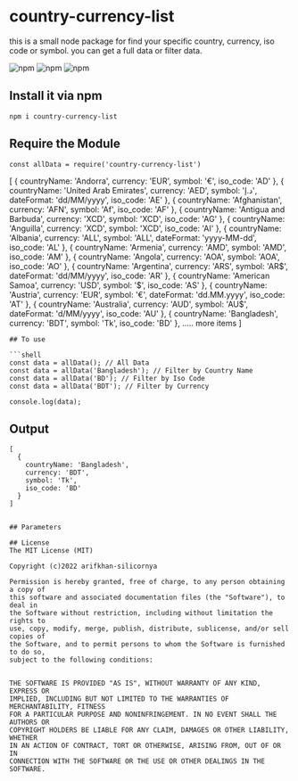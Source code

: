 # country-currency-list
this is a small node package for find your specific country, currency, iso code or symbol. you can get a full data or filter data.

![npm](https://img.shields.io/npm/v/country-currency-list)
![npm](https://img.shields.io/npm/l/country-currency-list?color=002350)
![npm](https://img.shields.io/bundlephobia/minzip/country-currency-list/1.0.1)

## Install it via npm

```shell
npm i country-currency-list
```

## Require the Module

```shell
const allData = require('country-currency-list')
```
[
  {
    countryName: 'Andorra',
    currency: 'EUR',
    symbol: '€',
    iso_code: 'AD'
  },
  {
    countryName: 'United Arab Emirates',
    currency: 'AED',
    symbol: 'د.إ',
    dateFormat: 'dd/MM/yyyy',
    iso_code: 'AE'
  },
  {
    countryName: 'Afghanistan',
    currency: 'AFN',
    symbol: 'Af',
    iso_code: 'AF'
  },
  {
    countryName: 'Antigua and Barbuda',
    currency: 'XCD',
    symbol: 'XCD',
    iso_code: 'AG'
  },
  {
    countryName: 'Anguilla',
    currency: 'XCD',
    symbol: 'XCD',
    iso_code: 'AI'
  },
  {
    countryName: 'Albania',
    currency: 'ALL',
    symbol: 'ALL',
    dateFormat: 'yyyy-MM-dd',
    iso_code: 'AL'
  },
  {
    countryName: 'Armenia',
    currency: 'AMD',
    symbol: 'AMD',
    iso_code: 'AM'
  },
  {
    countryName: 'Angola',
    currency: 'AOA',
    symbol: 'AOA',
    iso_code: 'AO'
  },
  {
    countryName: 'Argentina',
    currency: 'ARS',
    symbol: 'AR$',
    dateFormat: 'dd/MM/yyyy',
    iso_code: 'AR'
  },
  {
    countryName: 'American Samoa',
    currency: 'USD',
    symbol: '$',
    iso_code: 'AS'
  },
  {
    countryName: 'Austria',
    currency: 'EUR',
    symbol: '€',
    dateFormat: 'dd.MM.yyyy',
    iso_code: 'AT'
  },
  {
    countryName: 'Australia',
    currency: 'AUD',
    symbol: 'AU$',
    dateFormat: 'd/MM/yyyy',
    iso_code: 'AU'
  },
  {
    countryName: 'Bangladesh',
    currency: 'BDT',
    symbol: 'Tk',
    iso_code: 'BD'
  },
  ..... more items
]
```
## To use

```shell
const data = allData(); // All Data
const data = allData('Bangladesh'); // Filter by Country Name
const data = allData('BD'); // Filter by Iso Code 
const data = allData('BDT'); // Filter by Currency

console.log(data);

```

## Output

```shell
[
  {
    countryName: 'Bangladesh',
    currency: 'BDT',
    symbol: 'Tk',
    iso_code: 'BD'
  }
]


## Parameters 

## License
The MIT License (MIT)

Copyright (c)2022 arifkhan-silicornya

Permission is hereby granted, free of charge, to any person obtaining a copy of
this software and associated documentation files (the "Software"), to deal in
the Software without restriction, including without limitation the rights to
use, copy, modify, merge, publish, distribute, sublicense, and/or sell copies of
the Software, and to permit persons to whom the Software is furnished to do so,
subject to the following conditions:


THE SOFTWARE IS PROVIDED "AS IS", WITHOUT WARRANTY OF ANY KIND, EXPRESS OR
IMPLIED, INCLUDING BUT NOT LIMITED TO THE WARRANTIES OF MERCHANTABILITY, FITNESS
FOR A PARTICULAR PURPOSE AND NONINFRINGEMENT. IN NO EVENT SHALL THE AUTHORS OR
COPYRIGHT HOLDERS BE LIABLE FOR ANY CLAIM, DAMAGES OR OTHER LIABILITY, WHETHER
IN AN ACTION OF CONTRACT, TORT OR OTHERWISE, ARISING FROM, OUT OF OR IN
CONNECTION WITH THE SOFTWARE OR THE USE OR OTHER DEALINGS IN THE SOFTWARE.